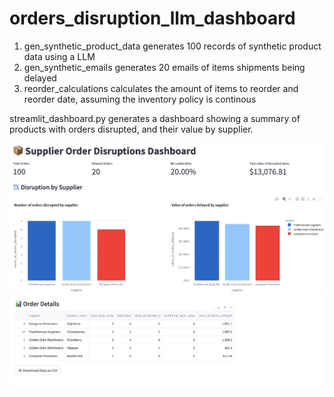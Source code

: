 # orders_disruption_llm_dashboard

1. gen_synthetic_product_data generates 100 records of synthetic product data using a LLM
2. gen_synthetic_emails generates 20 emails of items shipments being delayed
3. reorder_calculations calculates the amount of items to reorder and reorder date, assuming the inventory policy is continous

streamlit_dashboard.py generates a dashboard showing a summary of products with orders disrupted, and their value by supplier.

![alt text](pics/supplier_orders_disruption_dash1.png)
![alt text](pics/supplier_orders_disruption_dash2.png)